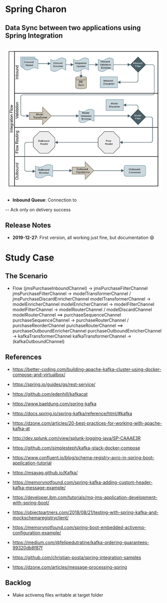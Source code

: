 
# Spring Charon
## Data Sync between two applications using Spring Integration


## ![Flow](img/flow-simple.png)
* **Inbound Queue**: Connection to 


-- Ack only on delivery success



## Release Notes

* **2019-12-27**: First version, all working just fine, but documentation :smile: 

# Study Case

## The Scenario

* Flow
(jmsPurchaseInboundChannel) -> jmsPurchaseFilterChannel
jmsPurchaseFilterChannel -> modelTransformerChannel / jmsPurchaseDiscardEnricherChannel
modelTransformerChannel -> modelEnricherChannel
modelEnricherChannel -> modelFilterChannel
modelFilterChannel -> modelRouterChannel / modelDiscardChannel
modelRouterChannel ==> purchaseSequenceChannel
purchaseSequenceChannel -> purchaseRouterChannel / purchaseReorderChannel
purchaseRouterChannel ==> purchaseOutboundEnricherChannel
purchaseOutboundEnricherChannel -> kafkaTransformerChannel
kafkaTransformerChannel -> (kafkaOutboundChannel)


## References

* https://better-coding.com/building-apache-kafka-cluster-using-docker-compose-and-virtualbox/
* https://spring.io/guides/gs/rest-service/
* https://github.com/edenhill/kafkacat
* https://www.baeldung.com/spring-kafka
* https://docs.spring.io/spring-kafka/reference/html/#kafka
* https://dzone.com/articles/20-best-practices-for-working-with-apache-kafka-at
* http://dev.splunk.com/view/splunk-logging-java/SP-CAAAE3R
* https://github.com/simplesteph/kafka-stack-docker-compose
* https://www.confluent.io/blog/schema-registry-avro-in-spring-boot-application-tutorial
* https://msayag.github.io/Kafka/
* https://memorynotfound.com/spring-kafka-adding-custom-header-kafka-message-example/
* https://developer.ibm.com/tutorials/mq-jms-application-development-with-spring-boot/
* https://objectpartners.com/2018/08/21/testing-with-spring-kafka-and-mockschemaregistryclient/
* https://memorynotfound.com/spring-boot-embedded-activemq-configuration-example/

* https://medium.com/@felipedutratine/kafka-ordering-guarantees-99320db8f87f
* https://github.com/christian-posta/spring-integration-samples
* https://dzone.com/articles/message-processing-spring


## Backlog
* Make activemq files writable at target folder
